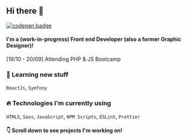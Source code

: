 ## Hi there 👋
[<img src="https://img.shields.io/badge/codepen-%2312100E.svg?&style=for-the-badge&logo=codepen&logoColor=white" alt="codepen badge">](https://codepen.io/merkund)

#### I'm a (work-in-progress) Front end Developer (also a former Graphic Designer)! 
[19/10 - 20/09] Attending PHP & JS Bootcamp

### 🌱  Learning new stuff
`ReactJs`, `Symfony`

### 🔥  Technologies I'm currently using
`HTML5`, `Sass`, `JavaScript`, `NPM Scripts`, `ESLint`, `Prettier`

#### 👇 Scroll down to see projects I'm working on! 
